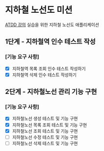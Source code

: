 # 지하철 노선도 미션
[ATDD 강의](https://edu.nextstep.camp/c/R89PYi5H) 실습을 위한 지하철 노선도 애플리케이션

## 1단계 - 지하철역 인수 테스트 작성
### [기능 요구 사항]
- [x] 지하철역 목록 조회 인수 테스트 작성하기
- [x] 지하철역 삭제 인수 테스트 작성하기

## 2단계 - 지하철노선 관리 기능 구현
### [기능 요구 사항]
- [x] 지하철노선 생성 테스트 및 기능 구현
- [x] 지하철노선 목록 조회 테스트 및 기능 구현
- [x] 지하철노선 조회 테스트 및 기능 구현
- [ ] 지하철노선 수정 테스트 및 기능 구현
- [ ] 지하철노선 삭제 테스트 및 기능 구현